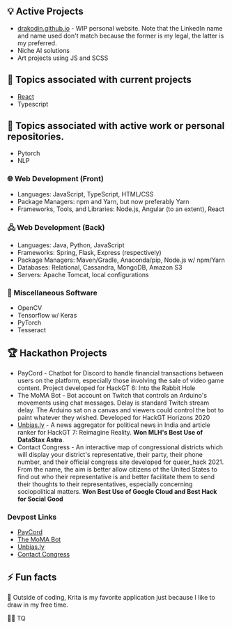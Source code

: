 ## 💡 Active Projects
* [drakodin.github.io](https://drakodin.github.io) - WIP personal website. Note that the LinkedIn name and name used don't match because the former is my legal, the latter is my preferred.
* Niche AI solutions
* Art projects using JS and SCSS

## 🌱 Topics associated with current projects
* [React](https://github.com/facebook/react)
* Typescript

## 🌱 Topics associated with active work or personal repositories.
* Pytorch
* NLP

### 🌐 Web Development (Front)
* Languages: JavaScript, TypeScript, HTML/CSS
* Package Managers: npm and Yarn, but now preferably Yarn
* Frameworks, Tools, and Libraries: Node.js, Angular (to an extent), React

### 🖧 Web Development (Back)
* Languages: Java, Python, JavaScript
* Frameworks: Spring, Flask, Express (respectively)
* Package Managers: Maven/Gradle, Anaconda/pip, Node.js w/ npm/Yarn
* Databases: Relational, Cassandra, MongoDB, Amazon S3
* Servers: Apache Tomcat, local configurations

### 🔧 Miscellaneous Software
* OpenCV
* Tensorflow w/ Keras
* PyTorch
* Tesseract

## 🏆 Hackathon Projects
* PayCord - Chatbot for Discord to handle financial transactions between users on the platform, especially those involving the sale of video game content. Project developed for HackGT 6: Into the Rabbit Hole
* The MoMA Bot - Bot account on Twitch that controls an Arduino's movements using chat messages. Delay is standard Twitch stream delay. The Arduino sat on a canvas and viewers could control the bot to paint whatever they wished. Developed for HackGT Horizons 2020
* [Unbias.ly](https://github.com/Drakodin/hackgt2020-unbias.ly) - A news aggregator for political news in India and article ranker for HackGT 7: Reimagine Reality. **Won MLH's Best Use of DataStax Astra**.
* Contact Congress - An interactive map of congressional districts which will display your district's representative, their party, their phone number, and their official congress site developed for queer_hack 2021. From the name, the aim is better allow citizens of the United States to find out who their representative is and better facilitate them to send their thoughts to their representatives, especially concerning sociopolitical matters. **Won Best Use of Google Cloud and Best Hack for Social Good**

### Devpost Links
- [PayCord](https://devpost.com/software/paycord)
- [The MoMA Bot](https://devpost.com/software/the-modern-art-bot)
- [Unbias.ly](https://devpost.com/software/unbias-ly)
- [Contact Congress](https://devpost.com/software/contact-congress)

## ⚡ Fun facts
🎨 Outside of coding, Krita is my favorite application just because I like to draw in my free time.

🏳️‍🌈 TQ

<!--
**Drakodin/drakodin** is a ✨ _special_ ✨ repository because its `README.md` (this file) appears on your GitHub profile.

Here are some ideas to get you started:

- 🔭 I’m currently working on ...
- 🌱 I’m currently learning ...
- 👯 I’m looking to collaborate on ...
- 🤔 I’m looking for help with ...
- 💬 Ask me about ...
- 📫 How to reach me: ...
- 😄 Pronouns: ...
- ⚡ Fun fact: ...
-->
